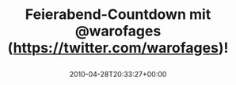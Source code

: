 ---
retweeted: false
source: <a href="http://twitter.com" rel="nofollow">Twitter Web Client</a>
entities:
  hashtags: []
  symbols: []
  user_mentions:
  - name: War Of Ages
    screen_name: warofages
    indices:
    - '25'
    - '35'
    id_str: '7250942'
    id: '7250942'
  urls: []
display_text_range:
- '0'
- '36'
favorite_count: '0'
id_str: '13026770512'
truncated: false
retweet_count: '0'
id: '13026770512'
created_at: Wed Apr 28 20:33:27 +0000 2010
favorited: false
full_text: Feierabend-Countdown mit [@warofages](https://twitter.com/warofages)!
lang: de
tags:
- pesos/twitter
date: '2010-04-28T20:33:27+00:00'
src: https://twitter.com/bascht/status/13026770512
original_url: https://twitter.com/bascht/status/13026770512
type: twitter_tweet
text: Feierabend-Countdown mit [@warofages](https://twitter.com/warofages)!
title: 'Feierabend-Countdown mit @warofages (https://twitter.com/warofages)!

  '

---